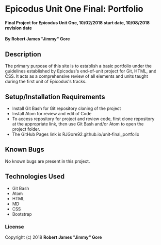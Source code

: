 # Epicodus Unit One Final: Portfolio

#### Final Project for Epicodus Unit One, 10/02/2018 start date, 10/08/2018 revision date

#### By **Robert James "Jimmy" Gore**

## Description

The primary purpose of this site is to establish a basic portfolio under the guidelines established by Epicodus's end-of-unit project for Git, HTML, and CSS.  It acts as a comprehensive review of all elements and units taught during the first unit of Epicodus's tracks.

## Setup/Installation Requirements

* Install Git Bash for Git repository cloning of the project
* Install Atom for review and edit of Code
* To access repository for project and review code, first clone repository at the appropriate link, then use Git Bash and/or Atom to open the project folder.
* The GitHub Pages link is RJGore92.github.io/unit-final_portfolio

## Known Bugs

No known bugs are present in this project.

## Technologies Used

* Git Bash
* Atom
* HTML
* MD
* CSS
* Bootstrap

### License

Copyright (c) 2018 **Robert James "Jimmy" Gore**
